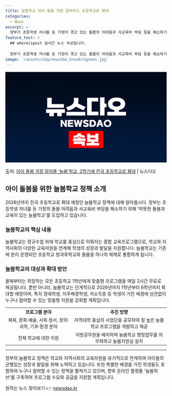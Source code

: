 ```yaml
---
title: 늘봄학교 아이 돌봄 걱정 덜어주는 초등학교로 확대
categories:
  - News
excerpt: >
  정부가 초등학생 자녀를 둔 가정이 겪고 있는 돌봄의 어려움과 사교육비 부담 등을 해소하기 위해 올해 전국 모…
feature_text: >
  ## whereispost 실시간 뉴스 속보입니다.

  정부가 초등학생 자녀를 둔 가정이 겪고 있는 돌봄의 어려움과 사교육비 부담 등을 해소하기 위해 올해 전국 모…
image: '/assets/img/newsdao_breakingnews.jpg'
---
```


![뉴스다오 속보](/assets/img/newsdao_breakingnews.jpg)

<p>출처: <a href="https://newsdao.kr/3112" rel="dofollow">아이 돌봄 걱정 덜어줄 ‘늘봄’학교, 2학기에 전국 초등학교로 확대</a> | 뉴스다오</p>

<h2 data-ke-size="size26">아이 돌봄을 위한 늘봄학교 정책 소개</h2>
<p data-ke-size="size16">2026년까지 전국 초등학교로 확대 예정인 늘봄학교 정책에 대해 알아봅시다. 정부는 초등학생 자녀를 둔 가정의 돌봄 어려움과 사교육비 부담을 해소하기 위해 '따뜻한 돌봄과 교육이 있는 늘봄학교'를 도입하고 있습니다.</p>

<h3 data-ke-size="size22">늘봄학교의 핵심 내용</h3>
<p data-ke-size="size16">늘봄학교는 정규수업 외에 학교를 중심으로 이뤄지는 종합 교육프로그램으로, 학교와 지역사회의 다양한 교육자원을 연계해 학생의 성장과 발달을 지원합니다. 늘봄학교는 기존에 분리 운영되던 초등학교 방과후학교와 돌봄을 하나의 체제로 통합하게 됩니다.</p>

<h3 data-ke-size="size22">늘봄학교의 대상과 확대 방안</h3>
<p data-ke-size="size16">올해부터는 희망하는 모든 초등학교 1학년에게 맞춤형 프로그램을 매일 2시간 무료로 제공됩니다. 뿐만 아니라, 늘봄학교는 단계적으로 2026년까지 1학년부터 6학년까지 확대할 예정이며, 특히 장애학생, 이주배경학생, 저소득층 등 학생이 가진 배경에 상관없이 누구나 참여할 수 있는 맞춤형 지원을 강화할 계획입니다.</p>

<table style="width: 100%;" data-ke-style="text-align: center;"><tbody><tr><td style="text-align: center; height: 17px;"><b>프로그램 분야</b></td><td style="text-align: center; height: 17px;"><b>추진 방향</b></td></tr><tr><td style="text-align: center; height: 17px;">체육, 문화·예술, 사회·정서, 창의·과학, 기후·환경 분야</td><td style="text-align: center; height: 17px;">지역대학 중심의 사업단을 공모하여 질 높은 늘봄학교 프로그램을 개발하고 제공</td></tr><tr><td style="text-align: center; height: 17px;">전체 학교에 대한 지원</td><td style="text-align: center; height: 17px;">지방공무원을 배치하여 늘봄학교 행정업무를 의무화하고 늘봄지원실 설치</td></tr></table>
<hr data-ke-size="large">
<p data-ke-size="size16">정부의 늘봄학교 정책은 학교와 지역사회의 교육자원을 유기적으로 연계하여 아이들의 균형있는 성장과 발달을 위해 노력하고 있습니다. 또한 특별한 배경을 가진 학생들도 포함하여 누구나 참여할 수 있는 정책을 펼쳐가고 있으며, 향후 온라인 플랫폼 '늘봄허브'를 구축하여 프로그램 수요와 공급을 지원할 계획입니다.</p> 

원하는 뉴스 찾아보기 👉 <a href="https://newsdao.kr" rel="dofollow">newsdao.kr</a>


